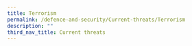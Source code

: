 ```yaml
---
title: Terrorism
permalink: /defence-and-security/Current-threats/Terrorism
description: ""
third_nav_title: Current threats
---
```

